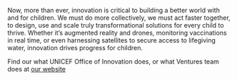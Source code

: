Now, more than ever, innovation is critical to building a better world with and for children. We must do more collectively, we must act faster together, to design, use and scale truly transformational solutions for every child to thrive.
Whether it’s augmented reality and drones, monitoring vaccinations in real time, or even harnessing satellites to secure access to lifegiving water, innovation drives progress for children.

Find our what UNICEF Office of Innovation does, or what Ventures team does at [our website](https://www.unicef.org/innovation/)
